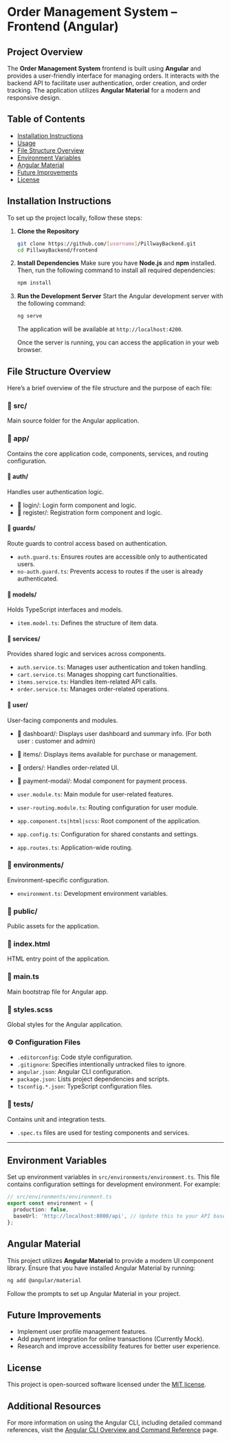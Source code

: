 # Order Management System – Frontend (Angular)

## Project Overview
The **Order Management System** frontend is built using **Angular** and provides a user-friendly interface for managing orders. It interacts with the backend API to facilitate user authentication, order creation, and order tracking. The application utilizes **Angular Material** for a modern and responsive design.

## Table of Contents
- [Installation Instructions](#installation-instructions)
- [Usage](#usage)
- [File Structure Overview](#file-structure-overview)
- [Environment Variables](#environment-variables)
- [Angular Material](#angular-material)
- [Future Improvements](#future-improvements)
- [License](#license)

## Installation Instructions

To set up the project locally, follow these steps:

1. **Clone the Repository**
   ```bash
   git clone https://github.com/[username]/PillwayBackend.git
   cd PillwayBackend/frontend
   ```

2. **Install Dependencies**
   Make sure you have **Node.js** and **npm** installed. Then, run the following command to install all required dependencies:
   ```bash
   npm install
   ```

3. **Run the Development Server**
   Start the Angular development server with the following command:
   ```bash
   ng serve
   ```
   The application will be available at `http://localhost:4200`.

   Once the server is running, you can access the application in your web browser.

## File Structure Overview

Here’s a brief overview of the file structure and the purpose of each file:

### 📁 src/
Main source folder for the Angular application.

### 📁 app/
Contains the core application code, components, services, and routing configuration.


#### 📁 auth/
Handles user authentication logic.

- 📁 login/: Login form component and logic.
- 📁 register/: Registration form component and logic.

#### 📁 guards/
Route guards to control access based on authentication.

- `auth.guard.ts`: Ensures routes are accessible only to authenticated users.
- `no-auth.guard.ts`: Prevents access to routes if the user is already authenticated.


#### 📁 models/
Holds TypeScript interfaces and models.

- `item.model.ts`: Defines the structure of item data.


#### 📁 services/
Provides shared logic and services across components.

- `auth.service.ts`: Manages user authentication and token handling.
- `cart.service.ts`: Manages shopping cart functionalities.
- `items.service.ts`: Handles item-related API calls.
- `order.service.ts`: Manages order-related operations.


#### 📁 user/
User-facing components and modules.

- 📁 dashboard/: Displays user dashboard and summary info. (For both user : customer and admin)
- 📁 items/: Displays items available for purchase or management.
- 📁 orders/: Handles order-related UI.
- 📁 payment-modal/: Modal component for payment process.

- `user.module.ts`: Main module for user-related features.
- `user-routing.module.ts`: Routing configuration for user module.
- `app.component.ts|html|scss`: Root component of the application.
- `app.config.ts`: Configuration for shared constants and settings.
- `app.routes.ts`: Application-wide routing.

### 📁 environments/
Environment-specific configuration.

- `environment.ts`: Development environment variables.

### 📁 public/
Public assets for the application.


### 📄 index.html
HTML entry point of the application.

### 📄 main.ts
Main bootstrap file for Angular app.

### 📄 styles.scss
Global styles for the Angular application.

### ⚙️ Configuration Files

- `.editorconfig`: Code style configuration.
- `.gitignore`: Specifies intentionally untracked files to ignore.
- `angular.json`: Angular CLI configuration.
- `package.json`: Lists project dependencies and scripts.
- `tsconfig.*.json`: TypeScript configuration files.

### 🧪 tests/
Contains unit and integration tests.

- `.spec.ts` files are used for testing components and services.

---

## Environment Variables

Set up environment variables in `src/environments/environment.ts`. This file contains configuration settings for development environment. For example:

```typescript
// src/environments/environment.ts
export const environment = {
  production: false,
  baseUrl: 'http://localhost:8000/api', // Update this to your API base URL
};
```

## Angular Material

This project utilizes **Angular Material** to provide a modern UI component library. Ensure that you have installed Angular Material by running:

```bash
ng add @angular/material
```

Follow the prompts to set up Angular Material in your project.

## Future Improvements

- Implement user profile management features.
- Add payment integration for online transactions (Currently Mock).
- Research and improve accessibility features for better user experience.

## License

This project is open-sourced software licensed under the [MIT license](https://opensource.org/licenses/MIT).

## Additional Resources

For more information on using the Angular CLI, including detailed command references, visit the [Angular CLI Overview and Command Reference](https://angular.dev/tools/cli) page.
